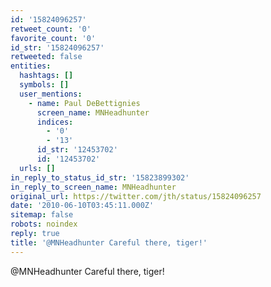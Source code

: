 ```yaml
---
id: '15824096257'
retweet_count: '0'
favorite_count: '0'
id_str: '15824096257'
retweeted: false
entities:
  hashtags: []
  symbols: []
  user_mentions:
    - name: Paul DeBettignies
      screen_name: MNHeadhunter
      indices:
        - '0'
        - '13'
      id_str: '12453702'
      id: '12453702'
  urls: []
in_reply_to_status_id_str: '15823899302'
in_reply_to_screen_name: MNHeadhunter
original_url: https://twitter.com/jth/status/15824096257
date: '2010-06-10T03:45:11.000Z'
sitemap: false
robots: noindex
reply: true
title: '@MNHeadhunter Careful there, tiger!'
---
```


@MNHeadhunter Careful there, tiger!